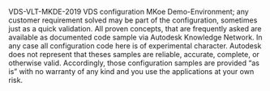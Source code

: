 VDS-VLT-MKDE-2019
VDS configuration MKoe Demo-Environment; any customer requirement solved may be part of the configuration, sometimes just as a quick validation. All proven concepts, that are frequently asked are available as documented code sample via Autodesk Knowledge Network. In any case all configuration code here is of experimental character. Autodesk does not represent that theses samples are reliable, accurate, complete, or otherwise valid. Accordingly, those configuration samples are provided “as is” with no warranty of any kind and you use the applications at your own risk.

